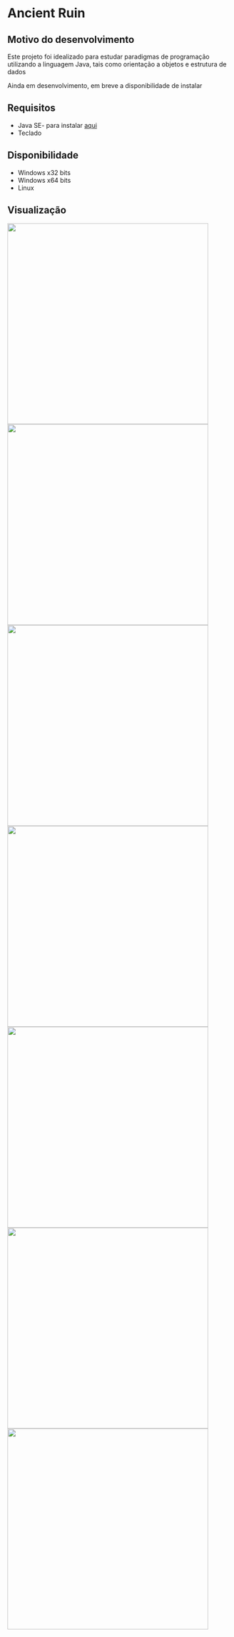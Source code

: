 <h1>Ancient Ruin</h1>
<h2>Motivo do desenvolvimento</h2>
<p>Este projeto foi idealizado para estudar paradigmas de programação utilizando a linguagem Java, tais como orientação a objetos e estrutura de dados</p>
<p>Ainda em desenvolvimento, em breve a disponibilidade de instalar </p>
<h2>Requisitos</h2>
<ul>
  <li>Java SE- para instalar <a href="https://www.java.com/pt-BR/download/">aqui</a></li>
  <li>Teclado</li>
</ul>
<h2>Disponibilidade</h2>
<ul>
  <li>Windows x32 bits</li>
  <li>Windows x64 bits</li>
  <li>Linux </li>
</ul>
<H2>Visualização</H2>
<div display=""flex>
  <img src="https://github.com/Eduardo-Rocha-Azevedo/Adventure-Game/assets/142415927/303376f2-444f-410e-98e7-d3dc77c3262e" width = 450px>
  <img src="https://github.com/Eduardo-Rocha-Azevedo/Adventure-Game/assets/142415927/82e61832-475f-4dd4-a53a-c70cd05df2bb"width = 450px>
  <img src="https://github.com/Eduardo-Rocha-Azevedo/Adventure-Game/assets/142415927/a206bf10-0357-4b83-9fdc-310887efee95"width = 450px>
  <img src="https://github.com/Eduardo-Rocha-Azevedo/Adventure-Game/assets/142415927/5082c58c-56af-463b-9712-64aa619966a9"width = 450px>
  <img src="https://github.com/Eduardo-Rocha-Azevedo/Adventure-Game/assets/142415927/0eef35c8-f3eb-4680-9f94-a916f850ec28"width = 450px>
  <img src ="https://github.com/Eduardo-Rocha-Azevedo/Adventure-Game/assets/142415927/f6a9589a-f4ed-4bfe-8c05-0ea8b49eab83"width = 450px>
  <img src="https://github.com/Eduardo-Rocha-Azevedo/Adventure-Game/assets/142415927/70f79c22-bad7-4d31-84b6-8d7b384f9ab0" width = 450px>

</div>



